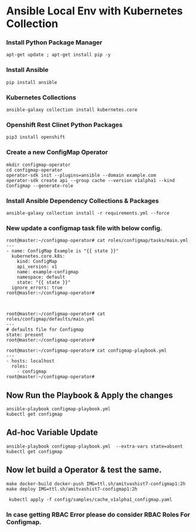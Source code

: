 # Ansible Local Env with Kubernetes Collection

### Install Python Package Manager 
```
apt-get update ; apt-get install pip -y 
```

### Install Ansible 
```
pip install ansible
```

### Kubernetes Collections 
```
ansible-galaxy collection install kubernetes.core
```

### Openshift Rest Clinet Python Packages
```
pip3 install openshift
```

### Create a new ConfigMap Operator
```
mkdir configmap-operator
cd configmap-operator
operator-sdk init --plugins=ansible --domain example.com
operator-sdk create api --group cache --version v1alpha1 --kind Configmap --generate-role
```

### Install Ansible Dependency Collections & Packages
```
ansible-galaxy collection install -r requirements.yml --force
```


### New update a configmap task file with below config. 
```
root@master:~/configmap-operator# cat roles/configmap/tasks/main.yml 
---
- name: ConfigMap Example is "{{ state }}"
  kubernetes.core.k8s:
    kind: ConfigMap
    api_version: v1
    name: example-configmap
    namespace: default
    state: "{{ state }}"
  ignore_errors: true
root@master:~/configmap-operator# 
```

```


root@master:~/configmap-operator# cat roles/configmap/defaults/main.yml 
---
# defaults file for Configmap
state: present
root@master:~/configmap-operator# 
```

```
root@master:~/configmap-operator# cat configmap-playbook.yml 
---
- hosts: localhost
  roles:
    - configmap
root@master:~/configmap-operator# 
```

## Now Run the Playbook & Apply the changes 
```
ansible-playbook configmap-playbook.yml  
kubectl get configmap 
```

## Ad-hoc Variable Update 
```
ansible-playbook configmap-playbook.yml  --extra-vars state=absent
kubectl get configmap 
```

## Now let build a Operator & test the same. 
```
make docker-build docker-push IMG=ttl.sh/amitvashist7-configmap1:2h
make deploy IMG=ttl.sh/amitvashist7-configmap1:2h
```

```
 kubectl apply -f config/samples/cache_v1alpha1_configmap.yaml
```

### In case getting RBAC Error please do consider RBAC Roles For Configmap. 
